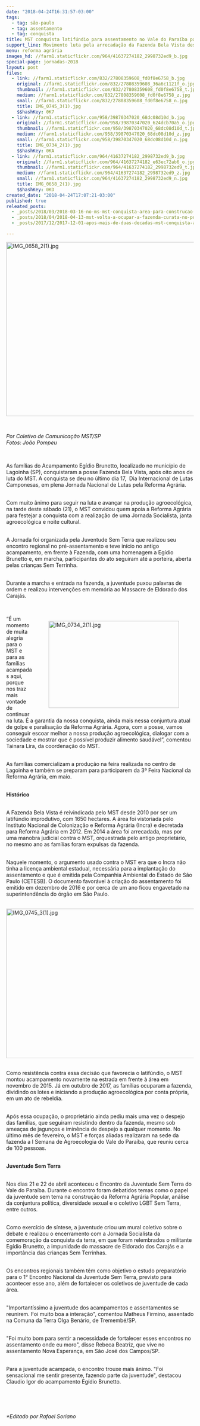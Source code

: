 ```yaml
---
date: "2018-04-24T16:31:57-03:00"
tags:
  - tag: são-paulo
  - tag: assentamento
  - tag: conquista
title: MST conquista latifúndio para assentamento no Vale do Paraíba paulista
support_line: Movimento luta pela arrecadação da Fazenda Bela Vista desde 2010 e garantiu a posse durante Jornada Nacional de Lutas.
menu: reforma agrária
images_hd: //farm1.staticflickr.com/964/41637274182_2998732ed9_b.jpg
special-page: jornadas-2018
layout: post
files:
  - link: //farm1.staticflickr.com/832/27808359608_fd0f8e6758_b.jpg
    original: //farm1.staticflickr.com/832/27808359608_36a6c1121f_o.jpg
    thumbnail: //farm1.staticflickr.com/832/27808359608_fd0f8e6758_t.jpg
    medium: //farm1.staticflickr.com/832/27808359608_fd0f8e6758_z.jpg
    small: //farm1.staticflickr.com/832/27808359608_fd0f8e6758_n.jpg
    title: IMG_0745_3(1).jpg
    $$hashKey: 0K7
  - link: //farm1.staticflickr.com/958/39870347020_68dc08d10d_b.jpg
    original: //farm1.staticflickr.com/958/39870347020_624dcb70a5_o.jpg
    thumbnail: //farm1.staticflickr.com/958/39870347020_68dc08d10d_t.jpg
    medium: //farm1.staticflickr.com/958/39870347020_68dc08d10d_z.jpg
    small: //farm1.staticflickr.com/958/39870347020_68dc08d10d_n.jpg
    title: IMG_0734_2(1).jpg
    $$hashKey: 0KA
  - link: //farm1.staticflickr.com/964/41637274182_2998732ed9_b.jpg
    original: //farm1.staticflickr.com/964/41637274182_e63ec72ab6_o.jpg
    thumbnail: //farm1.staticflickr.com/964/41637274182_2998732ed9_t.jpg
    medium: //farm1.staticflickr.com/964/41637274182_2998732ed9_z.jpg
    small: //farm1.staticflickr.com/964/41637274182_2998732ed9_n.jpg
    title: IMG_0658_2(1).jpg
    $$hashKey: 0KD
created_date: "2018-04-24T17:07:21-03:00"
published: true
releated_posts:
  - _posts/2018/03/2018-03-16-no-ms-mst-conquista-area-para-construcao-de-assentamento.md
  - _posts/2018/04/2018-04-13-mst-volta-a-ocupar-a-fazenda-curata-no-pontal-do-paranapanema-em-sp.md
  - _posts/2017/12/2017-12-01-apos-mais-de-duas-decadas-mst-conquista-area-emblematica-no-pontal-do-paranapanema.md

---
```

<p><img alt="IMG_0658_2(1).jpg" height="466" src="//farm1.staticflickr.com/964/41637274182_2998732ed9_b.jpg" width="700" /></p>

<p>&nbsp;</p>

<p><em>Por Coletivo de Comunica&ccedil;&atilde;o MST/SP<br />
Fotos: Jo&atilde;o Pompeu</em></p>

<p>&nbsp;</p>

<p>As fam&iacute;lias do Acampamento Eg&iacute;dio Brunetto, localizado no munic&iacute;pio de Lagoinha (SP), conquistaram a posse Fazenda Bela Vista, ap&oacute;s oito anos de luta do MST. A conquista se deu no &uacute;ltimo dia 17,&nbsp; Dia Internacional de Lutas Camponesas, em plena Jornada Nacional de Lutas pela Reforma Agr&aacute;ria.</p>

<p><br />
Com muito &acirc;nimo para seguir na luta e avan&ccedil;ar na produ&ccedil;&atilde;o agroecol&oacute;gica, na tarde deste s&aacute;bado (21), o MST convidou quem apoia a Reforma Agr&aacute;ria para festejar a conquista com a realiza&ccedil;&atilde;o de uma Jornada Socialista, janta agroecol&oacute;gica e noite cultural.</p>

<p><br />
A Jornada foi organizada pela Juventude Sem Terra que realizou seu encontro regional no pr&eacute;-assentamento e teve in&iacute;cio no antigo acampamento, em frente &agrave; Fazenda, com uma homenagem a Eg&iacute;dio Brunetto e, em marcha, participantes do ato seguiram at&eacute; a porteira, aberta pelas crian&ccedil;as Sem Terrinha.</p>

<p><br />
Durante a marcha e entrada na fazenda, a juventude puxou palavras de ordem e realizou interven&ccedil;&otilde;es em mem&oacute;ria ao Massacre de Eldorado dos Caraj&aacute;s.</p>

<p>&nbsp;</p>

<figure class="image" style="float:right"><img alt="IMG_0734_2(1).jpg" height="233" src="//farm1.staticflickr.com/958/39870347020_68dc08d10d_b.jpg" width="350" />
<figcaption></figcaption>
</figure>

<p>&ldquo;&Eacute; um momento de muita alegria para o MST e para as fam&iacute;lias acampadas aqui, porque nos traz mais vontade de continuar na luta. &Eacute; a garantia da nossa conquista, ainda mais nessa conjuntura atual de golpe e paralisa&ccedil;&atilde;o da Reforma Agr&aacute;ria. Agora, com a posse, vamos conseguir escoar melhor a nossa produ&ccedil;&atilde;o agroecol&oacute;gica, dialogar com a sociedade e mostrar que &eacute; poss&iacute;vel produzir alimento saud&aacute;vel&rdquo;, comentou Tainara Lira, da coordena&ccedil;&atilde;o do MST.</p>

<p><br />
As fam&iacute;lias comercializam a produ&ccedil;&atilde;o na feira realizada no centro de Lagoinha e tamb&eacute;m se preparam para participarem da 3&ordf; Feira Nacional da Reforma Agr&aacute;ria, em maio.</p>

<p><br />
<strong>Hist&oacute;rico</strong></p>

<p><br />
A Fazenda Bela Vista &eacute; reivindicada pelo MST desde 2010 por ser um latif&uacute;ndio improdutivo, com 1650 hectares. A &aacute;rea foi vistoriada pelo Instituto Nacional de Coloniza&ccedil;&atilde;o e Reforma Agr&aacute;ria (Incra) e decretada para Reforma Agr&aacute;ria em 2012. Em 2014 a &aacute;rea foi arrecadada, mas por uma manobra judicial contra o MST, orquestrada pelo antigo propriet&aacute;rio, no mesmo ano as fam&iacute;lias foram expulsas da fazenda.</p>

<p><br />
Naquele momento, o argumento usado contra o MST era que o Incra n&atilde;o tinha a licen&ccedil;a ambiental estadual, necess&aacute;ria para a implanta&ccedil;&atilde;o do assentamento e que &eacute; emitida pela Companhia Ambiental do Estado de S&atilde;o Paulo (CETESB). O documento favor&aacute;vel &agrave; cria&ccedil;&atilde;o do assentamento foi emitido em dezembro de 2016 e por cerca de um ano ficou engavetado na superintend&ecirc;ncia do &oacute;rg&atilde;o em S&atilde;o Paulo.<br />
&nbsp;</p>

<p><img alt="IMG_0745_3(1).jpg" height="400" src="//farm1.staticflickr.com/832/27808359608_fd0f8e6758_b.jpg" width="600" /></p>

<p><br />
Como resist&ecirc;ncia contra essa decis&atilde;o que favorecia o latif&uacute;ndio, o MST montou acampamento novamente na estrada em frente &agrave; &aacute;rea em novembro de 2015. J&aacute; em outubro de 2017, as fam&iacute;lias ocuparam a fazenda, dividindo os lotes e iniciando a produ&ccedil;&atilde;o agroecol&oacute;gica por conta pr&oacute;pria, em um ato de rebeldia.</p>

<p><br />
Ap&oacute;s essa ocupa&ccedil;&atilde;o, o propriet&aacute;rio ainda pediu mais uma vez o despejo das fam&iacute;lias, que seguiram resistindo dentro da fazenda, mesmo sob amea&ccedil;as de jagun&ccedil;os e imin&ecirc;ncia de despejo a qualquer momento. No &uacute;ltimo m&ecirc;s de fevereiro, o MST e for&ccedil;as aliadas realizaram na sede da fazenda a I Semana de Agroecologia do Vale do Para&iacute;ba, que reuniu cerca de 100 pessoas.</p>

<p><br />
<strong>Juventude Sem Terra</strong></p>

<p><br />
Nos dias 21 e 22 de abril aconteceu o Encontro da Juventude Sem Terra do Vale do Para&iacute;ba. Durante o encontro foram debatidos temas como o papel da juventude sem terra na constru&ccedil;&atilde;o da Reforma Agr&aacute;ria Popular, an&aacute;lise da conjuntura pol&iacute;tica, diversidade sexual e o coletivo LGBT Sem Terra, entre outros.</p>

<p><br />
Como exerc&iacute;cio de s&iacute;ntese, a juventude criou um mural coletivo sobre o debate e realizou o encerramento com a Jornada Socialista da comemora&ccedil;&atilde;o da conquista da terra, em que foram relembrados o militante Eg&iacute;dio Brunetto, a impunidade do massacre de Eldorado dos Caraj&aacute;s e a import&acirc;ncia das crian&ccedil;as Sem Terrinhas.</p>

<p><br />
Os encontros regionais tamb&eacute;m t&ecirc;m como objetivo o estudo preparat&oacute;rio para o 1&deg; Encontro Nacional da Juventude Sem Terra, previsto para acontecer esse ano, al&eacute;m de fortalecer os coletivos de juventude de cada &aacute;rea.</p>

<p><br />
&quot;Important&iacute;ssimo a juventude dos acampamentos e assentamentos se reunirem. Foi muito boa a intera&ccedil;&atilde;o&quot;, comentou Matheus Firmino, assentado na Comuna da Terra Olga Ben&aacute;rio, de Trememb&eacute;/SP.</p>

<p><br />
&quot;Foi muito bom para sentir a necessidade de fortalecer esses encontros no assentamento onde eu moro&quot;, disse Rebeca Beatriz, que vive no assentamento Nova Esperan&ccedil;a, em S&atilde;o Jos&eacute; dos Campos/SP.&nbsp;</p>

<p><br />
Para a juventude acampada, o encontro trouxe mais &acirc;nimo. &quot;Foi sensacional me sentir presente, fazendo parte da juventude&quot;, destacou Claudio Igor do acampamento Eg&iacute;dio Brunetto.</p>

<p>&nbsp;</p>

<p>&nbsp;</p>

<p><em>*Editado por Rafael Soriano</em></p>
